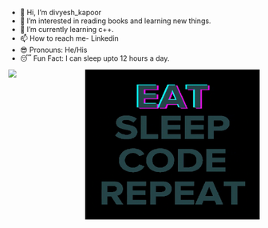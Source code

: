 - 👋 Hi, I’m divyesh_kapoor
- 👀 I’m interested in reading books and learning new things.
- 🌱 I’m currently learning c++.
- 📫 How to reach me- Linkedin[](https://www.linkedin.com/in/divyesh-kapoor-8852a9202/)
-   :sunglasses:  Pronouns: He/His
-   :sleeping: Fun Fact: I can sleep upto 12 hours a day.
<p><img align="right" alt="gif" src="https://github.com/kapoor-hub/kapoor-hub/blob/main/giphy.gif " width="350" height="300" /></p>

<img src="https://github-readme-stats.vercel.app/api?username=kapoor-hub&&show_icons=true&title_color=ffffff&icon_color=bb2acf&text_color=daf7dc&bg_color=191919">
<!---
kapoor-hub/kapoor-hub is a ✨ special ✨ repository because its `README.md` (this file) appears on your GitHub profile.
You can click the Preview link to take a look at your changes.
--->
